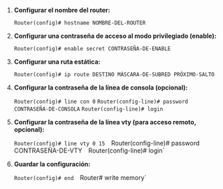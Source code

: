 1. **Configurar el nombre del router:**
    
    `Router(config)# hostname NOMBRE-DEL-ROUTER`
    
2. **Configurar una contraseña de acceso al modo privilegiado (enable):**
    
    `Router(config)# enable secret CONTRASEÑA-DE-ENABLE`
    
3. **Configurar una ruta estática:**
    
    `Router(config)# ip route DESTINO MÁSCARA-DE-SUBRED PRÓXIMO-SALTO`
    
4. **Configurar la contraseña de la línea de consola (opcional):**
    
    `Router(config)# line con 0`
    `Router(config-line)# password CONTRASEÑA-DE-CONSOLA` 
    `Router(config-line)# login`
    
5. **Configurar la contraseña de la línea vty (para acceso remoto, opcional):**
    
    `Router(config)# line vty 0 15 
    `Router(config-line)# password CONTRASEÑA-DE-VTY` 
    `Router(config-line)# login`
    
6. **Guardar la configuración:**
    
    `Router(config)# end 
    `Router# write memory`